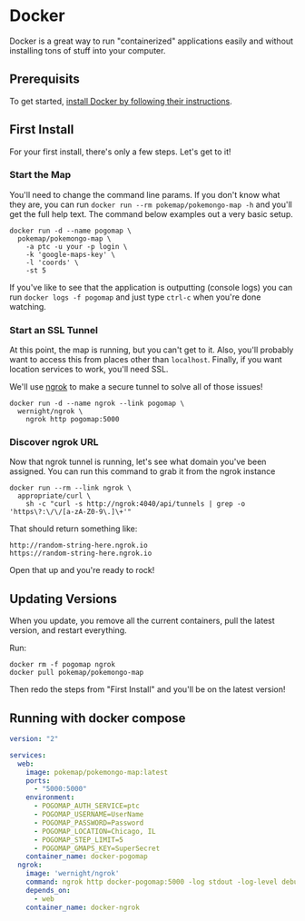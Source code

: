 # Docker

Docker is a great way to run "containerized" applications easily and without installing tons of stuff into your computer.

## Prerequisits

To get started, [install Docker by following their instructions](https://www.docker.com/products/docker).

## First Install

For your first install, there's only a few steps. Let's get to it!

### Start the Map 

You'll need to change the command line params. If you don't know what they are, you can run `docker run --rm pokemap/pokemongo-map -h` and you'll get the full help text. The command below examples out a very basic setup.

```
docker run -d --name pogomap \
  pokemap/pokemongo-map \
    -a ptc -u your -p login \
    -k 'google-maps-key' \
    -l 'coords' \
    -st 5
```

If you've like to see that the application is outputting (console logs) you can run `docker logs -f pogomap` and just type `ctrl-c` when you're done watching.

### Start an SSL Tunnel

At this point, the map is running, but you can't get to it. Also, you'll probably want to access this from places other than `localhost`. Finally, if you want location services to work, you'll need SSL.

We'll use [ngrok](https://ngrok.com/) to make a secure tunnel to solve all of those issues!

```
docker run -d --name ngrok --link pogomap \
  wernight/ngrok \
    ngrok http pogomap:5000
```

### Discover ngrok URL

Now that ngrok tunnel is running, let's see what domain you've been assigned. You can run this command to grab it from the ngrok instance

```
docker run --rm --link ngrok \
  appropriate/curl \
    sh -c "curl -s http://ngrok:4040/api/tunnels | grep -o 'https\?:\/\/[a-zA-Z0-9\.]\+'"
```

That should return something like:

```
http://random-string-here.ngrok.io
https://random-string-here.ngrok.io
```

Open that up and you're ready to rock!

## Updating Versions

When you update, you remove all the current containers, pull the latest version, and restart everything.

Run:

```
docker rm -f pogomap ngrok
docker pull pokemap/pokemongo-map
```

Then redo the steps from "First Install" and you'll be on the latest version!

## Running with docker compose 


```yml
version: "2"

services:
  web:
    image: pokemap/pokemongo-map:latest
    ports:
      - "5000:5000"
    environment:
      - POGOMAP_AUTH_SERVICE=ptc
      - POGOMAP_USERNAME=UserName
      - POGOMAP_PASSWORD=Password
      - POGOMAP_LOCATION=Chicago, IL
      - POGOMAP_STEP_LIMIT=5 
      - POGOMAP_GMAPS_KEY=SuperSecret 
    container_name: docker-pogomap
  ngrok:
    image: 'wernight/ngrok'
    command: ngrok http docker-pogomap:5000 -log stdout -log-level debug
    depends_on:
      - web
    container_name: docker-ngrok
```
